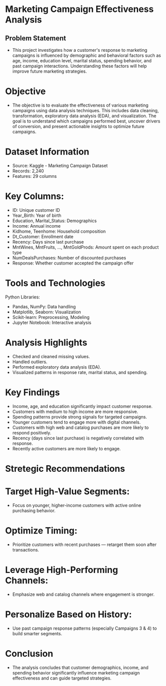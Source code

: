 # Marketing Campaign Effectiveness Analysis
## Problem Statement
- This project investigates how a customer's response to marketing campaigns is influenced by demographic and behavioral factors such as age, income, education level, marital status, spending behavior, and past campaign interactions. Understanding these factors will help improve future marketing strategies.

# Objective
- The objective is to evaluate the effectiveness of various marketing campaigns using data analysis
 techniques. This includes data cleaning, transformation, exploratory data analysis (EDA), and
 visualization. The goal is to understand which campaigns performed best, uncover drivers of
 conversion, and present actionable insights to optimize future campaigns.

# Dataset Information
- Source: Kaggle - Marketing Campaign Dataset
- Records: 2,240
- Features: 29 columns

# Key Columns:
- ID: Unique customer ID
- Year_Birth: Year of birth
- Education, Marital_Status: Demographics
- Income: Annual income
- Kidhome, Teenhome: Household composition
- Dt_Customer: Enrollment date
- Recency: Days since last purchase
- MntWines, MntFruits, ..., MntGoldProds: Amount spent on each product type
- NumDealsPurchases: Number of discounted purchases
- Response: Whether customer accepted the campaign offer

# Tools and Technologies
Python Libraries:
- Pandas, NumPy: Data handling
- Matplotlib, Seaborn: Visualization
- Scikit-learn: Preprocessing, Modeling
- Jupyter Notebook: Interactive analysis

# Analysis Highlights
- Checked and cleaned missing values.
- Handled outliers.
- Performed exploratory data analysis (EDA).
- Visualized patterns in response rate, marital status, and spending.

# Key Findings
- Income, age, and education significantly impact customer response.
- Customers with medium to high income are more responsive.
- Spending patterns provide strong signals for targeted campaigns.
- Younger customers tend to engage more with digital channels.
- Customers with high web and catalog purchases are more likely to respond positively.
- Recency (days since last purchase) is negatively correlated with response.
- Recently active customers are more likely to engage.

# Stretegic Recommendations
# Target High-Value Segments:
- Focus on younger, higher-income customers with active online purchasing behavior.
# Optimize Timing:
- Prioritize customers with recent purchases — retarget them soon after transactions.
# Leverage High-Performing Channels:
- Emphasize web and catalog channels where engagement is stronger.
# Personalize Based on History:
- Use past campaign response patterns (especially Campaigns 3 & 4) to build smarter segments.
# Conclusion
- The analysis concludes that customer demographics, income, and spending behavior significantly influence marketing campaign effectiveness and can guide targeted strategies.
